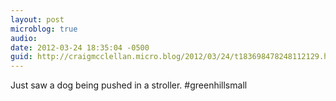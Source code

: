 ```yaml
---
layout: post
microblog: true
audio: 
date: 2012-03-24 18:35:04 -0500
guid: http://craigmcclellan.micro.blog/2012/03/24/t183698478248112129.html
---
```

Just saw a dog being pushed in a stroller. #greenhillsmall
